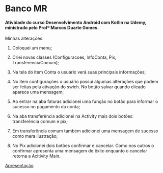 # Banco MR

#### Atividade do curso Desenvolvimento Android com Kotlin na Udemy, ministrado pelo Profº Marcos Duarte Gomes.

Minhas alterações:

1. Coloquei um menu;

2. Criei novas classes (Configuracoes, InfoConta, Pix, TransferenciaComum);

3. Na tela do item Conta o usuário verá suas principais informações;

4. No item configurações o usuário possui algumas alterações que podem ser feitas pela ativação do swich. No botão salvar quando clicado aparece uma mensagem; 

5. Ao entrar na aba faturas adicionei uma função no botão para informar o sucesso no pagamento da conta;

6. Na aba transferência adicionei na Activity mais dois botões: transferência comum e pix;

7. Em transferência comum também adicionei uma mensagem de sucesso como mera ilustração;

8. No Pix adicionei dois botões confirmar e cancelar. Como nos outros o confirmar apresenta uma mensagem de êxito enquanto o cancelar retorna a Acitivity Main.

   

[Apresentação](https://youtu.be/MhW7ZAQViZA)

